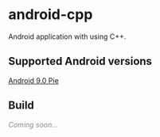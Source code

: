 # android-cpp
Android application with using C++.

## Supported Android versions
[Android 9.0 Pie](https://developer.android.com/about/versions/pie)

## Build
<i>
    <p style="opacity: 0.5;">
        Coming soon...
    </p>
</i>